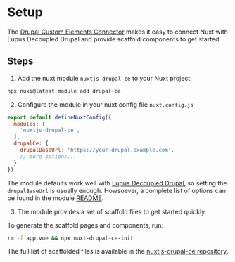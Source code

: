 # Setup

The [Drupal Custom Elements Connector](https://github.com/drunomics/nuxt-module-drupal-ce) makes it easy to connect Nuxt with Lupus Decoupled Drupal and provide scaffold components to get started.

## Steps
1. Add the nuxt module `nuxtjs-drupal-ce` to your Nuxt project:

```bash
npx nuxi@latest module add drupal-ce
```

2. Configure the module in your nuxt config file `nuxt.config.js`

```js
export default defineNuxtConfig({
  modules: [
    'nuxtjs-drupal-ce',
  ],
  drupalCe: {
    drupalBaseUrl: 'https://your-drupal.example.com',
    // more options...
  }
})
```

The module defaults work well with [Lupus Decoupled Drupal](https://www.drupal.org/project/lupus_decoupled), so setting the `drupalBaseUrl` is usually enough. Howsoever, a complete list of options can be found in the module [README](https://github.com/drunomics/nuxtjs-drupal-ce/blob/2.x/README.md).

3. The module provides a set of scaffold files to get started quickly.

To generate the scaffold pages and components, run:
```bash
rm -f app.vue && npx nuxt-drupal-ce-init
```

The full list of scaffolded files is available in the [nuxtjs-drupal-ce repository](https://github.com/drunomics/nuxtjs-drupal-ce/tree/2.x/playground).
